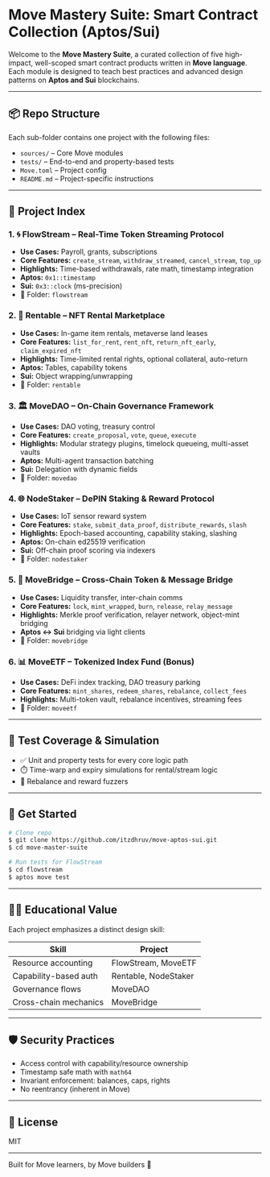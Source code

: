 ﻿# Move Mastery Suite: Smart Contract Collection (Aptos/Sui)

Welcome to the **Move Mastery Suite**, a curated collection of five high-impact, well-scoped smart contract products written in **Move language**. Each module is designed to teach best practices and advanced design patterns on **Aptos and Sui** blockchains.

---

## 📦 Repo Structure

Each sub-folder contains one project with the following files:

* `sources/` – Core Move modules
* `tests/` – End-to-end and property-based tests
* `Move.toml` – Project config
* `README.md` – Project-specific instructions

---

## 📘 Project Index

### 1. 🌀 FlowStream – Real-Time Token Streaming Protocol

* **Use Cases:** Payroll, grants, subscriptions
* **Core Features:** `create_stream`, `withdraw_streamed`, `cancel_stream`, `top_up`
* **Highlights:** Time-based withdrawals, rate math, timestamp integration
* **Aptos:** `0x1::timestamp`
* **Sui:** `0x3::clock` (ms-precision)
* 📁 Folder: `flowstream`

### 2. 🏪 Rentable – NFT Rental Marketplace

* **Use Cases:** In-game item rentals, metaverse land leases
* **Core Features:** `list_for_rent`, `rent_nft`, `return_nft_early`, `claim_expired_nft`
* **Highlights:** Time-limited rental rights, optional collateral, auto-return
* **Aptos:** Tables, capability tokens
* **Sui:** Object wrapping/unwrapping
* 📁 Folder: `rentable`

### 3. 🏛️ MoveDAO – On-Chain Governance Framework

* **Use Cases:** DAO voting, treasury control
* **Core Features:** `create_proposal`, `vote`, `queue`, `execute`
* **Highlights:** Modular strategy plugins, timelock queueing, multi-asset vaults
* **Aptos:** Multi-agent transaction batching
* **Sui:** Delegation with dynamic fields
* 📁 Folder: `movedao`

### 4. 🌐 NodeStaker – DePIN Staking & Reward Protocol

* **Use Cases:** IoT sensor reward system
* **Core Features:** `stake`, `submit_data_proof`, `distribute_rewards`, `slash`
* **Highlights:** Epoch-based accounting, capability staking, slashing
* **Aptos:** On-chain ed25519 verification
* **Sui:** Off-chain proof scoring via indexers
* 📁 Folder: `nodestaker`

### 5. 🔁 MoveBridge – Cross-Chain Token & Message Bridge

* **Use Cases:** Liquidity transfer, inter-chain comms
* **Core Features:** `lock`, `mint_wrapped`, `burn`, `release`, `relay_message`
* **Highlights:** Merkle proof verification, relayer network, object-mint bridging
* **Aptos ↔ Sui** bridging via light clients
* 📁 Folder: `movebridge`

### 6. 📊 MoveETF – Tokenized Index Fund (Bonus)

* **Use Cases:** DeFi index tracking, DAO treasury parking
* **Core Features:** `mint_shares`, `redeem_shares`, `rebalance`, `collect_fees`
* **Highlights:** Multi-token vault, rebalance incentives, streaming fees
* 📁 Folder: `moveetf`

---

## 🧪 Test Coverage & Simulation

* ✅ Unit and property tests for every core logic path
* ⏱️ Time-warp and expiry simulations for rental/stream logic
* 🔁 Rebalance and reward fuzzers

---

## 🚀 Get Started

```bash
# Clone repo
$ git clone https://github.com/itzdhruv/move-aptos-sui.git
$ cd move-master-suite

# Run tests for FlowStream
$ cd flowstream
$ aptos move test
```

---

## 👩‍🏫 Educational Value

Each project emphasizes a distinct design skill:

| Skill                 | Project              |
| --------------------- | -------------------- |
| Resource accounting   | FlowStream, MoveETF  |
| Capability-based auth | Rentable, NodeStaker |
| Governance flows      | MoveDAO              |
| Cross-chain mechanics | MoveBridge           |

---

## 🛡️ Security Practices

* Access control with capability/resource ownership
* Timestamp safe math with `math64`
* Invariant enforcement: balances, caps, rights
* No reentrancy (inherent in Move)

---

## 📜 License

MIT

---

Built for Move learners, by Move builders 💪

